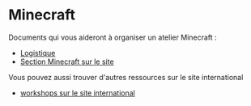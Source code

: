 # Minecraft

Documents qui vous aideront à organiser un atelier Minecraft :

- [Logistique](logistique_minecraft.html)
- [Section Minecraft sur le site](http://www.devoxx4kids.org/france/ateliers/minecraft/)

Vous pouvez aussi trouver d'autres ressources sur le site international 

- [workshops sur le site international](https://github.com/devoxx4kids/materials/tree/master/workshops)




